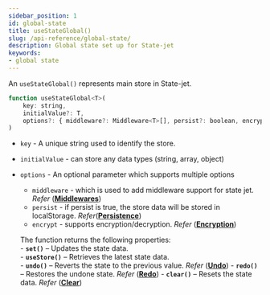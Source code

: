 ```yaml
---
sidebar_position: 1
id: global-state
title: useStateGlobal()
slug: /api-reference/global-state/
description: Global state set up for State-jet
keywords:
- global state
---
```


An `useStateGlobal()` represents main store in State-jet.
```jsx
function useStateGlobal<T>(
    key: string,
    initialValue?: T,
    options?: { middleware?: Middleware<T>[], persist?: boolean, encrypt?: boolean }
) 
```

- `key` - A unique string used to identify the store.

- `initialValue` - can store any data types (string, array, object)

- `options` - An optional parameter which supports multiple options
   * `middleware` - which is used to add middleware support for state jet. *Refer* (**[Middlewares](/docs/api-reference/middlewares)**)
   * `persist` - if persist is true, the store data will be stored in localStorage. *Refer*(**[Persistence](/docs/api-reference/persistence)**)
   * `encrypt` - supports encryption/decryption. *Refer* (**[Encryption](/docs/api-reference/encryption)**)

   The function returns the following properties:  
        - **`set()`** – Updates the state data.  
        - **`useStore()`** – Retrieves the latest state data.  
        - **`undo()`** – Reverts the state to the previous value. *Refer* (**[Undo](/docs/api-reference/redo-undo)**)
        - **`redo()`** – Restores the undone state. *Refer* (**[Redo](/docs/api-reference/redo-undo)**)
        - **`clear()`** – Resets the state data. *Refer* (**[Clear](/docs/api-reference/redo-undo)**)